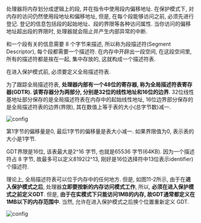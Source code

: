 处理器将内存划分成逻辑上的段, 并在指令中使用段内偏移地址. 在保护模式下, 对内存的访问仍然使用段地址和偏移地址, 但是, 在每个段能够访问之前, 必须先进行登记. 登记的信息包括段的起始地址、段的界限等各种访问属性. 当你访问的偏移地址超出段的界限时, 处理器就会阻止并产生内部异常的中断.

和一个段有关的信息需要 8 个字节来描述, 所以称为段描述符(Segment Descriptor), 每个段都需要一个描述符. 在内存中开辟出一段空间, 在这段空间里, 所有的描述符都是挨在一起, 集中存放的, 这就构成一个描述符表.

在进入保护模式前, 必须要定义全局描述符表.

为了跟踪全局描述符表, **处理器内部有一个48位的寄存器, 称为全局描述符表寄存器(GDTR). 该寄存器分为两部分, 分别是32位的线性地址和16位的边界**. 32位线性基地址部分保存的是全局描述符表在内存中的起始线性地址, 16位边界部分保存的是全局描述符表的边界(界限), 其在数值上等于表的大小(总字节数)减一.

![config](images/1.png)

第1字节的偏移量是0, 最后1字节的偏移量是表大小减一. 如果界限值为0, 表示表的大小是1字节.

GDT界限是16位, 该表最大是2\^16 字节, 也就是65536 字节(64KB). 因为一个描述符占 8 字节, 故最多可以定义8192(2\^13, 刚好是16位选择符中13位表示identifier)个描述符.

理论上, 全局描述符表可以位于内存中的任何地方. 但是, 如图11-2所示, 由于在**进入保护模式之后**, 处理器**立即要按新的内存访问模式工作**, 所以, **必须在进入保护模式之前定义GDT**. 但是, **由于在实模式下只能访问1MB的内存, 故GDT通常都定义在1MB以下的内存范围中**. 当然, 允许在进入保护模式之后换个位置重新定义 GDT.

![config](images/2.png)